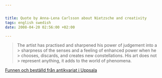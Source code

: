 ```yaml
--- 


title: Quote by Anna-Lena Carlsson about Nietzsche and creativity 
tags: english swedish 
date: 2008-04-20 02:56:00 +02:00 

---
```


> The artist has practised and sharpened his power of judgement into a > sharpness of the senses and a feeling of enhanced power when he > chooses, discards, and creates new constellations. His art does not > represent anything, it adds to the world of phenomena.


[Funnen och beställd från antikvariat i Uppsala](http://excerpter.wordpress.com/2007/03/05/anna-lena-carlsson-about-nietzsche-and-creativity/) 
